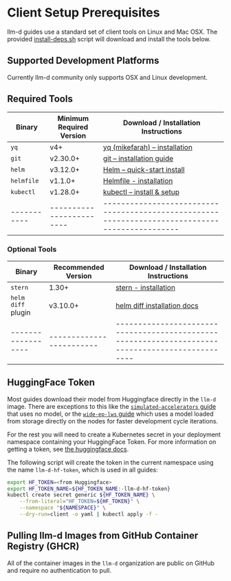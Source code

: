 # Client Setup Prerequisites

llm-d guides use a standard set of client tools on Linux and Mac OSX. The provided [install-deps.sh](./install-deps.sh) script will download and install the tools below.

## Supported Development Platforms

Currently llm-d community only supports OSX and Linux development.

## Required Tools

| Binary      | Minimum Required Version | Download / Installation Instructions                                                            |
| ----------- | ------------------------ | ----------------------------------------------------------------------------------------------- |
| `yq`        | v4+                      | [yq (mikefarah) – installation](https://github.com/mikefarah/yq?tab=readme-ov-file#install)     |
| `git`       | v2.30.0+                 | [git – installation guide](https://git-scm.com/book/en/v2/Getting-Started-Installing-Git)       |
| `helm`      | v3.12.0+                 | [Helm – quick-start install](https://helm.sh/docs/intro/install/)                               |
| `helmfile`  | v1.1.0+                  | [Helmfile - installation](https://github.com/helmfile/helmfile?tab=readme-ov-file#installation) |
| `kubectl`   | v1.28.0+                 | [kubectl – install & setup](https://kubernetes.io/docs/tasks/tools/install-kubectl/)            |
| ----------- | ------------------------ | ----------------------------------------------------------------------------------------------- |

### Optional Tools

| Binary             | Recommended Version      | Download / Installation Instructions                                                             |
| ------------------ | ------------------------ | ------------------------------------------------------------------------------------------------ |
| `stern`            | 1.30+                    | [stern - installation](https://github.com/stern/stern?tab=readme-ov-file#installation)           |
| `helm diff` plugin | v3.10.0+                 | [helm diff installation docs](https://github.com/databus23/helm-diff?tab=readme-ov-file#install) |
| ------------------ | ------------------------ | ------------------------------------------------------------------------------------------------ |

## HuggingFace Token

Most guides download their model from Huggingface directly in the `llm-d` image. There are exceptions to this like the [`simulated-accelerators` guide](../examples/simulated-accelerators/) that uses no model, or the [`wide-ep-lws` guide](../examples/wide-ep-lws/) which uses a model loaded from storage directly on the nodes for faster development cycle iterations.

For the rest you will need to create a Kubernetes secret in your deployment namespace containing your HuggingFace Token. For more information on getting a token, see [the huggingface docs](https://huggingface.co/docs/hub/en/security-tokens).

The following script will create the token in the current namespace using the name `llm-d-hf-token`, which is used in all guides:

```bash
export HF_TOKEN=<from Huggingface>
export HF_TOKEN_NAME=${HF_TOKEN_NAME:-llm-d-hf-token}
kubectl create secret generic ${HF_TOKEN_NAME} \
    --from-literal="HF_TOKEN=${HF_TOKEN}" \
    --namespace "${NAMESPACE}" \
    --dry-run=client -o yaml | kubectl apply -f -
```

## Pulling llm-d Images from GitHub Container Registry (GHCR)

All of the container images in the `llm-d` organization are public on GitHub and require no authentication to pull.
